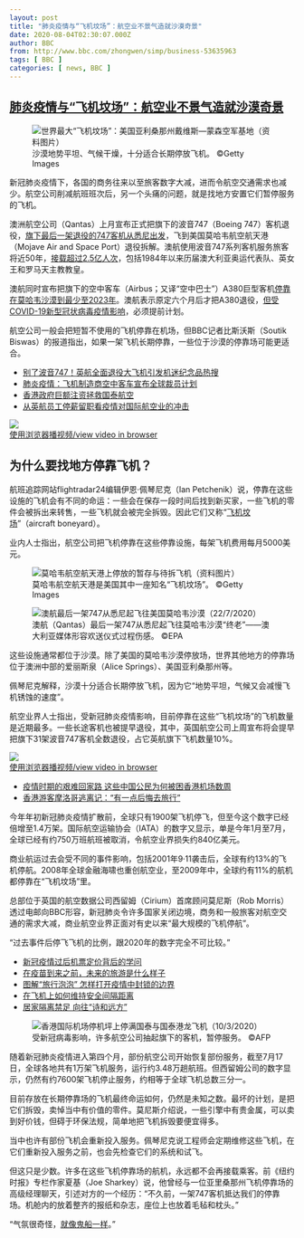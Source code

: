 ```yaml
---
layout: post
title: "肺炎疫情与“飞机坟场”：航空业不景气造就沙漠奇景"
date: 2020-08-04T02:30:07.000Z
author: BBC
from: http://www.bbc.com/zhongwen/simp/business-53635963
tags: [ BBC ]
categories: [ news, BBC ]
---
```

<!--1596508207000-->
[肺炎疫情与“飞机坟场”：航空业不景气造就沙漠奇景](http://www.bbc.com/zhongwen/simp/business-53635963)
------

<div>
<figure><img alt="世界最大“飞机坟场”：美国亚利桑那州戴维斯—蒙森空军基地（资料图片）" src="https://ichef.bbci.co.uk/news/600/cpsprodpb/13CC1/production/_113798018_gettyimages-965024978.jpg" referrerpolicy="no-referrer"><br><figcaption>沙漠地势平坦、气候干燥，十分适合长期停放飞机。 ©Getty Images</figcaption></figure><p class="story-body__introduction">新冠肺炎疫情下，各国的商务往来以至旅客数字大减，进而令航空交通需求也减少。航空公司削减航班班次后，另一个头痛的问题，就是找地方安置它们暂停服务的飞机。</p><p>澳洲航空公司（Qantas）上月宣布正式把旗下的波音747（Boeing 747）客机退役，<a href="https://www.abc.net.au/news/2020-07-22/last-qantas-boeing-747-leaves-a-message-in-the-sky-for-australia/12482338" class="story-body__link-external">旗下最后一架退役的747客机从悉尼出发</a>，飞到美国莫哈韦航空航天港（Mojave Air and Space Port）退役拆解。澳航使用波音747系列客机服务旅客将近50年，<a href="https://www.reuters.com/article/us-health-coronavirus-qantas/last-qantas-747-prepares-to-depart-sydney-for-mojave-retirement-idUSKCN24N0A3" class="story-body__link-external">接载超过2.5亿人次</a>，包括1984年以来历届澳大利亚奥运代表队、英女王和罗马天主教教皇。</p><p>澳航同时宣布把旗下的空中客车（Airbus；又译“空中巴士”）A380巨型客机<a href="https://www.traveller.com.au/qantas-a380-jumbos-sent-to-mojave-desert-in-california-for-deep-storage-boeing-747-retired-immediately-h1ozs7" class="story-body__link-external">停靠在莫哈韦沙漠到最少至2023年</a>。澳航表示原定六个月后才把A380退役，<a href="https://www.qantasnewsroom.com.au/media-releases/qantas-farewells-queen-of-the-skies/" class="story-body__link-external">但受COVID-19新型冠状病毒疫情影响</a>，必须提前计划。</p><p>航空公司一般会把短暂不使用的飞机停靠在机场，但BBC记者比斯沃斯（Soutik Biswas）的报道指出，如果一架飞机长期停靠，一些位于沙漠的停靠场可能更适合。</p><ul class="story-body__unordered-list"><li class="story-body__list-item"><a href="http://www.bbc.com/zhongwen/simp/uk-53630858" class="story-body__link">别了波音747！英航全面退役大飞机引发机迷纪念品热搜</a></li><li class="story-body__list-item"><a href="http://www.bbc.com/zhongwen/simp/business-53245522" class="story-body__link">肺炎疫情：飞机制造商空中客车宣布全球裁员计划</a></li><li class="story-body__list-item"><a href="http://www.bbc.com/zhongwen/simp/business-52975465" class="story-body__link">香港政府巨额注资拯救国泰航空</a></li><li class="story-body__list-item"><a href="http://www.bbc.com/zhongwen/simp/business-52167623" class="story-body__link">从英航员工停薪留职看疫情对国际航空业的冲击</a></li></ul><img class="media-placeholder player-with-placeholder__image narrative-video-placeholder" src="https://ichef.bbci.co.uk/images/ic/720x405/p084x80g.jpg" referrerpolicy="no-referrer"><br><a href="https://www.bbc.com/zhongwen/simp/business-53635963/embed">使用浏览器播视频/view video in browser</a><h2 class="story-body__crosshead">为什么要找地方停靠飞机？</h2><p>航班追踪网站flightradar24编辑伊恩·佩琴尼克（Ian Petchenik）说，停靠在这些设施的飞机会有不同的命运：一些会在保存一段时间后找到新买家，一些飞机的零件会被拆出来转售，一些飞机就会被完全拆毁。因此它们又称“<a href="https://www.bbc.com/ukchina/simp/vert_fut/2015/07/150720_vert_fut_secrets-of-the-aircraft-boneyards" class="story-body__link">飞机坟场</a>”（aircraft boneyard）。</p><p>业内人士指出，航空公司把飞机停靠在这些停靠设施，每架飞机费用每月5000美元。</p><figure><img alt="莫哈韦航空航天港上停放的暂存与待拆飞机（资料图片）" src="https://ichef.bbci.co.uk/news/600/cpsprodpb/FA4F/production/_113797046_b0a8aecf-88d8-476d-bb31-c0343c9f5794.jpg" referrerpolicy="no-referrer"><br><figcaption>莫哈韦航空航天港是美国其中一座知名“飞机坟场”。 ©Getty Images</figcaption></figure><figure><img alt="澳航最后一架747从悉尼起飞往美国莫哈韦沙漠（22/7/2020）" src="https://ichef.bbci.co.uk/news/600/cpsprodpb/D33F/production/_113797045_c218d040-328b-45c1-a0d3-66b8827b796c.jpg" referrerpolicy="no-referrer"><br><figcaption>澳航（Qantas）最后一架747从悉尼起飞往莫哈韦沙漠“终老”——澳大利亚媒体形容欢送仪式过程伤感。 ©EPA</figcaption></figure><p>这些设施通常都位于沙漠。除了美国的莫哈韦沙漠停放场，世界其他地方的停靠场位于澳洲中部的爱丽斯泉（Alice Springs）、美国亚利桑那州等。</p><p>佩琴尼克解释，沙漠十分适合长期停放飞机，因为它“地势平坦，气候又会减慢飞机锈蚀的速度”。</p><p>航空业界人士指出，受新冠肺炎疫情影响，目前停靠在这些“飞机坟场”的飞机数量是近期最多。一些长途客机也被提早退役，其中，英国航空公司上周宣布将会提早把旗下31架波音747客机全数退役，占它英航旗下飞机数量10%。</p><img class="media-placeholder player-with-placeholder__image narrative-video-placeholder" src="https://ichef.bbci.co.uk/images/ic/720x405/p08h2zxf.jpg" referrerpolicy="no-referrer"><br><a href="https://www.bbc.com/zhongwen/simp/business-53635963/embed">使用浏览器播视频/view video in browser</a><ul class="story-body__unordered-list"><li class="story-body__list-item"><a href="http://www.bbc.com/zhongwen/simp/chinese-news-53261349" class="story-body__link">疫情时期的艰难回家路  这些中国公民为何被困香港机场数周</a></li><li class="story-body__list-item"><a href="http://www.bbc.com/zhongwen/simp/chinese-news-51971751" class="story-body__link">香港游客摩洛哥逃离记：“有一点后悔去旅行”</a></li></ul><p>今年年初新冠肺炎疫情扩散前，全球只有1900架飞机停飞，但至今这个数字已经倍增至1.4万架。国际航空运输协会（IATA）的数字又显示，单是今年1月至7月，全球已经有约750万班航班被取消，令航空业界损失约840亿美元。</p><p>商业航运过去会受不同的事件影响，包括2001年9·11袭击后，全球有约13%的飞机停航。2008年全球金融海啸也重创航空业，至2009年中，全球约有11%的航机都停靠在“飞机坟场”里。</p><p>总部位于英国的航空数据公司西留姆（Cirium）首席顾问莫尼斯（Rob Morris）透过电邮向BBC形容，新冠肺炎令许多国家关闭边境，商务和一般旅客对航空交通的需求大减，商业航空业界正面对有史以来“最大规模的飞机停航”。</p><p>“过去事件后停飞飞机的比例，跟2020年的数字完全不可比较。”</p><ul class="story-body__unordered-list"><li class="story-body__list-item"><a href="http://www.bbc.com/zhongwen/simp/business-52986312" class="story-body__link">新冠疫情过后机票定价背后的学问</a></li><li class="story-body__list-item"><a href="http://www.bbc.com/zhongwen/simp/world-52530454" class="story-body__link">在疫苗到来之前，未来的旅游是什么样子</a></li><li class="story-body__list-item"><a href="http://www.bbc.com/zhongwen/simp/world-53046953" class="story-body__link">图解“旅行泡泡”  怎样打开疫情中封锁的边界</a></li><li class="story-body__list-item"><a href="http://www.bbc.com/zhongwen/simp/world-52462484" class="story-body__link">在飞机上如何维持安全间隔距离</a></li><li class="story-body__list-item"><a href="http://www.bbc.com/zhongwen/simp/world-52056633" class="story-body__link">居家隔离禁足 向往“诗和远方” </a></li></ul><figure><img alt="香港国际机场停机坪上停满国泰与国泰港龙飞机（10/3/2020）" src="https://ichef.bbci.co.uk/news/600/cpsprodpb/5776/production/_112809322_hi061864062.jpg" referrerpolicy="no-referrer"><br><figcaption>受新冠病毒影响，许多航空公司抽起旗下的客机，暂停服务。 ©AFP</figcaption></figure><p>随着新冠肺炎疫情进入第四个月，部份航空公司开始恢复部份服务，截至7月17日，全球各地共有1万架飞机服务，运行约3.48万趟航班。但西留姆公司的数字显示，仍然有约7600架飞机停止服务，约相等于全球飞机总数三分一。</p><p>目前存放在长期停靠场的飞机最终命运如何，仍然是未知之数。最坏的计划，是把它们拆毁，卖悼当中有价值的零件。莫尼斯介绍说，一些引擎中有贵金属，可以卖到好价钱，但碍于环保法规，简单地把飞机拆毁要便宜得多。</p><p>当中也许有部份飞机会重新投入服务。佩琴尼克说工程师会定期维修这些飞机，在它们重新投入服务之前，也会先检查它们的系统和试飞。</p><p>但这只是少数。许多在这些飞机停靠场的航机，永远都不会再接载乘客。前《纽约时报》专栏作家夏基（Joe Sharkey）说，他曾经与一位亚里桑那州飞机停靠场的高级经理聊天，引述对方的一个经历：“不久前，一架747客机抵达我们的停靠场。机舱内的放着整齐的报纸和杂志，座位上也放着毛毡和枕头。”</p><p>“气氛很奇怪，<a href="https://www.nytimes.com/2006/02/21/business/for-the-great-airliners-a-graveyard-in-the-desert.html" class="story-body__link-external">就像鬼船一样</a>。”</p>
</div>
